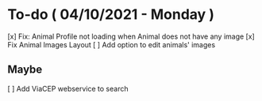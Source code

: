 # To-do ( 04/10/2021 - Monday )

[x] Fix: Animal Profile not loading when Animal does not have any image
[x] Fix Animal Images Layout
[ ] Add option to edit animals' images

## Maybe

[ ] Add ViaCEP webservice to search
